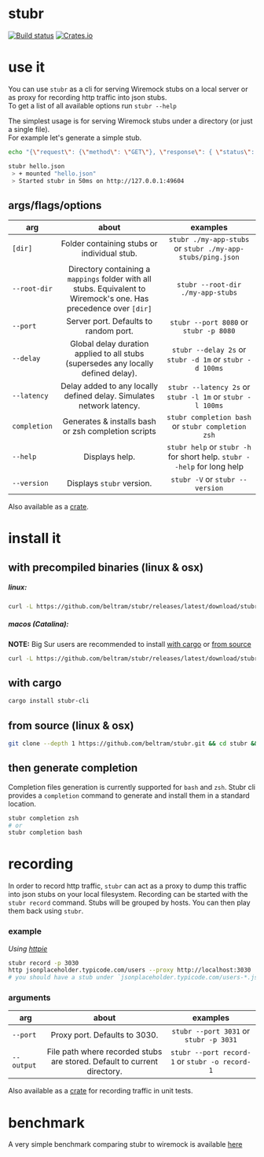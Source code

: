 # stubr

[![Build status](https://github.com/beltram/stubr/workflows/ci/badge.svg)](https://github.com/beltram/stubr/actions)
[![Crates.io](https://img.shields.io/crates/v/stubr.svg)](https://crates.io/crates/stubr-cli)

# use it

You can use `stubr` as a cli for serving Wiremock stubs on a local server or as proxy for recording http traffic into json stubs.  
To get a list of all available options run `stubr --help`

The simplest usage is for serving Wiremock stubs under a directory (or just a single file).  
For example let's generate a simple stub.  

```bash
echo "{\"request\": {\"method\": \"GET\"}, \"response\": { \"status\": 200 }}" > hello.json
```

```bash
stubr hello.json
 > + mounted "hello.json"
 > Started stubr in 50ms on http://127.0.0.1:49604
```

## args/flags/options

| arg | about | examples |
|-----|:-----:|:-------:|
| `[dir]` | Folder containing stubs or individual stub. | `stubr ./my-app-stubs` or `stubr ./my-app-stubs/ping.json` |
| `--root-dir` | Directory containing a `mappings` folder with all stubs. Equivalent to Wiremock's one. Has precedence over `[dir]` | `stubr --root-dir ./my-app-stubs` |
| `--port` | Server port. Defaults to random port. | `stubr --port 8080` or `stubr -p 8080` |
| `--delay` | Global delay duration applied to all stubs (supersedes any locally defined delay). | `stubr --delay 2s` or `stubr -d 1m` or `stubr -d 100ms` |
| `--latency` | Delay added to any locally defined delay. Simulates network latency. | `stubr --latency 2s` or `stubr -l 1m` or `stubr -l 100ms` |
| `completion` | Generates & installs bash or zsh completion scripts | `stubr completion bash` or `stubr completion zsh` |
| `--help` | Displays help. | `stubr help` or `stubr -h` for short help. `stubr --help` for long help |
| `--version` | Displays `stubr` version. | `stubr -V` or `stubr --version` |

Also available as a [crate](https://crates.io/crates/stubr).

# install it

## with precompiled binaries (linux & osx)

##### linux:

```bash
curl -L https://github.com/beltram/stubr/releases/latest/download/stubr-linux.tar.gz | tar xz - -C /usr/local/bin
```

##### macos (Catalina):

**NOTE:** Big Sur users are recommended to install [with cargo](#with-cargo) or [from source](#from-source-linux--osx)

```bash
curl -L https://github.com/beltram/stubr/releases/latest/download/stubr-macos.tar.gz | tar xz - -C /usr/local/bin
```

## with cargo

```bash
cargo install stubr-cli
```

## from source (linux & osx)

```bash
git clone --depth 1 https://github.com/beltram/stubr.git && cd stubr && cargo build --release && mv target/release/stubr /usr/local/bin/
```

## then generate completion

Completion files generation is currently supported for `bash` and `zsh`. Stubr cli provides a `completion` command to
generate and install them in a standard location.

```bash
stubr completion zsh
# or
stubr completion bash
```

# recording

In order to record http traffic, `stubr` can act as a proxy to dump this traffic into json stubs on your local filesystem.
Recording can be started with the `stubr record` command. Stubs will be grouped by hosts. You can then play them back
using `stubr`.

### example

*Using [httpie](https://httpie.io/)*
```bash
stubr record -p 3030
http jsonplaceholder.typicode.com/users --proxy http://localhost:3030
# you should have a stub under `jsonplaceholder.typicode.com/users-*.json`
```

### arguments

| arg | about | examples |
|-----|:-----:|:-------:|
| `--port` | Proxy port. Defaults to 3030. | `stubr --port 3031` or `stubr -p 3031` |
| `--output` | File path where recorded stubs are stored. Default to current directory. | `stubr --port record-1` or `stubr -o record-1` |

Also available as a [crate](https://crates.io/crates/stubr) for recording traffic in unit tests.

# benchmark

A very simple benchmark comparing stubr to wiremock is
available [here](https://github.com/beltram/stubr/blob/main/bench/report.md)